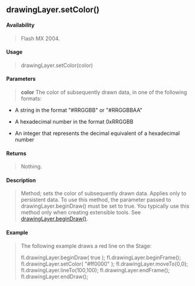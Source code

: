 ## drawingLayer.setColor()

#### Availability

> Flash MX 2004.

#### Usage

> drawingLayer.setColor(color)

#### Parameters

> **color** The color of subsequently drawn data, in one of the following formats:

-   A string in the format "\#RRGGBB" or "\#RRGGBBAA"

-   A hexadecimal number in the format 0xRRGGBB

-   An integer that represents the decimal equivalent of a hexadecimal number

#### Returns

> Nothing.

#### Description

> Method; sets the color of subsequently drawn data. Applies only to persistent data. To use this method, the parameter passed to drawingLayer.beginDraw() must be set to true. You typically use this method only when creating extensible tools. See [drawingLayer.beginDraw()](#_bookmark347).

#### Example

> The following example draws a red line on the Stage:
>
> fl.drawingLayer.beginDraw( true ); fl.drawingLayer.beginFrame(); fl.drawingLayer.setColor( "\#ff0000" ); fl.drawingLayer.moveTo(0,0); fl.drawingLayer.lineTo(100,100); fl.drawingLayer.endFrame(); fl.drawingLayer.endDraw();
